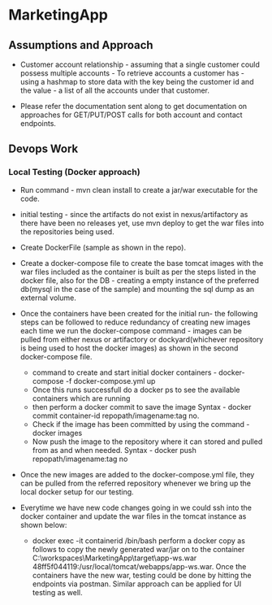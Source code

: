 # MarketingApp

## Assumptions and Approach

* Customer account relationship - assuming that a single customer could possess multiple accounts - To retrieve accounts a customer has - using a hashmap to store data with the key being the customer id and the value - a list of all the accounts under that customer.

* Please refer the documentation sent along to get documentation on approaches for GET/PUT/POST calls for both account and contact endpoints.

## Devops Work
### Local Testing (Docker approach)

* Run command - mvn clean install to create a jar/war executable for the code.
* initial testing - since the artifacts do not exist in nexus/artifactory as there have been no releases yet, use mvn deploy to get the war files into the repositories being used.
* Create DockerFile (sample as shown in the repo).
* Create a docker-compose file to create the base tomcat images with the war files included as the container is built as per the steps listed in the docker file, also for the DB - creating a empty instance of the preferred db(mysql in the case of the sample) and mounting the sql dump as an external volume. 
* Once the containers have been created for the initial run- the following steps can be followed to reduce redundancy of creating new images each time we run the docker-compose command - images can be pulled from either nexus or artifactory or dockyard(whichever repository is being used to host the docker images) as shown in the second docker-compose file. 
    
    - command to create and start initial docker containers - docker-compose -f docker-compose.yml up 
    - Once this runs successfull do a docker ps to see the available containers which are running 
    - then perform a docker commit to save the image
      Syntax - docker commit container-id repopath/imagename:tag no. 
    - Check if the image has been committed by using the command - docker images
    - Now push the image to the repository where it can stored and pulled from as and when needed. 
      Syntax - docker push repopath/imagename:tag no
      
 * Once the new images are added to the docker-compose.yml file, they can be pulled from the referred repository whenever we bring up the local docker setup for our testing. 
 * Everytime we have new code changes going in we could ssh into the docker container and update the war files in the tomcat instance as shown below:
    - docker exec -it containerid /bin/bash
      perform a docker copy as follows to copy the newly generated war/jar on to the container
      C:\workspaces\MarketingApp\target\app-ws.war 48ff5f044119:/usr/local/tomcat/webapps/app-ws.war. Once the containers have the new war, testing could be done by hitting the endpoints via postman. 
      Similar approach can be applied for UI testing as well. 
